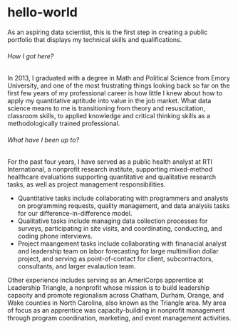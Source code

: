 # hello-world
As an aspiring data scientist, this is the first step in creating a public portfolio that displays my technical skills and qualifications. 

###### How I got here?
In 2013, I graduated with a degree in Math and Political Science from Emory University, and one of the most frustrating things looking back so far on the first few years of my professional career is how little I knew about how to apply my quantitative aptitude into value in the job market. What data science means to me is transitioning from theory and resuscitation, classroom skills, to applied knowledge and critical thinking skills as a methodologically trained professional.

###### What have I been up to?
For the past four years, I have served as a public health analyst at RTI International, a nonprofit research institute, supporting mixed-method healthcare evaluations supporting quantitative and qualitative research tasks, as well as project management responsibilities. 
- Quantitative tasks include collaborating with programmers and analysts on programming requests, quality management, and data analysis tasks for our difference-in-difference model. 
- Qualitative tasks include managing data collection processes for surveys, participating in site visits, and coordinating, conducting, and coding phone interviews. 
- Project maangement tasks include collaborating with finanacial analyst and leadership team on labor forecasting for large multimillion dollar project, and serving as point-of-contact for client, subcontractors, consultants, and larger evalaution team.

Other experience includes serving as an AmeriCorps apprentice at Leadership Triangle, a nonprofit whose mission is to build leadership capacity and promote regionalism across Chatham, Durham, Orange, and Wake counties in North Carolina, also known as the Triangle area. My area of focus as an apprentice was capacity-building in nonprofit management through program coordination, marketing, and event management activities. 

